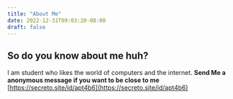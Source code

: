 ```yaml
---
title: "About Me"
date: 2022-12-31T09:03:20-08:00
draft: false
---
```

## So do you know about me huh?

I am student who likes the world of computers and the internet.
**Send Me a anonymous message if you want to be close to me**
[https://secreto.site/id/apt4b6](https://secreto.site/id/apt4b6)
